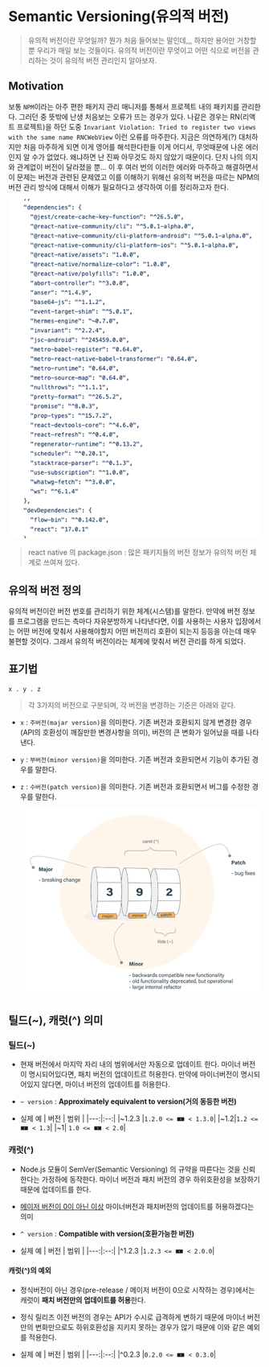 # Semantic Versioning(유의적 버전)

> 유의적 버전이란 무엇일까? 뭔가 처음 들어보는 말인데,,, 하지만 용어만 거창할 뿐 우리가 매일 보는 것들이다. 유의적 버전이란 무엇이고 어떤 식으로 버전을 관리하는 것이 유의적 버전 관리인지 알아보자.

## Motivation

보통 `NPM`이라는 아주 편한 패키지 관리 매니저를 통해서 프로젝트 내의 패키지를 관리한다. 그러던 중 뜻밖에 난생 처음보는 오류가 뜨는 경우가 있다. 나같은 경우는 RN(리액트 프로젝트)을 하던 도중 `Invariant Violation: Tried to register two views with the same name RNCWebView` 이런 오류를 마주한다. 지금은 의연하게(?) 대처하지만 처음 마주하게 되면 이게 영어를 해석한다한들 이게 어디서, 무엇때문에 나온 에러인지 알 수가 없었다. 왜냐하면 난 진짜 아무것도 하지 않았기 때문이다. 단지 나의 의지와 관계없이 버전이 달라졌을 뿐... 이 후 여러 번의 이러한 에러와 마주하고 해결하면서 이 문제는 버전과 관련된 문제였고 이를 이해하기 위해선 유의적 버전을 따르는 NPM의 버전 관리 방식에 대해서 이해가 필요하다고 생각하여 이를 정리하고자 한다.

![example](../image/version_example.png)

> react native 의 package.json : 많은 패키지들의 버전 정보가 유의적 버전 체계로 쓰여져 있다.

## 유의적 버전 정의

유의적 버전이란 버전 번호를 관리하기 위한 체계(시스템)를 말한다. 만약에 버전 정보를 프로그램을 만드는 측마다 자유분방하게 나타낸다면, 이를 사용하는 사용자 입장에서는 어떤 버전에 맞춰서 사용해야할지 어떤 버전끼리 호환이 되는지 등등을 아는데 매우 불편할 것이다. 그래서 유의적 버전이라는 체계에 맞춰서 버전 관리를 하게 되었다.

## 표기법

```
x . y . z
```

> 각 3가지의 버전으로 구분되며, 각 버전을 변경하는 기준은 아래와 같다.

-   `x` : `주버전(majar version)`을 의미한다. 기존 버전과 호환되지 않게 변경한 경우(API의 호환성이 깨질만한 변경사항을 의미), 버전의 큰 변화가 일어났을 때를 나타낸다.

-   `y` : `부버전(minor version)`을 의미한다. 기존 버전과 호환되면서 기능이 추가된 경우를 말한다.

-   `z` : `수버전(patch version)`을 의미한다. 기존 버전과 호환되면서 버그를 수정한 경우를 말한다.

    ![Semantic Versioning Cheatsheet](../image/semantic_versionin_cheatsheet.png)

## 틸드(~), 캐럿(^) 의미

### 틸드(~)

-   현재 버전에서 마지막 자리 내의 범위에서만 자동으로 업데이트 한다. 마이너 버전이 명시되어있다면, 패치 버전의 업데이트르 허용한다. 만약에 마이너버전이 명시되어있지 않다면, 마이너 버전의 업데이트를 허용한다.

-   `~ version` : **Approximately equivalent to version(거의 동등한 버전)**

-   실제 예
    | 버전 | 범위 |
    |---:|:--:|
    |~1.2.3 |`1.2.0 <= 🀰 < 1.3.0`|
    |~1.2|`1.2 <= 🀰 < 1.3`|
    |~1| `1.0 <= 🀰 < 2.0`|

### 캐럿(^)

-   Node.js 모듈이 SemVer(Semantic Versioning) 의 규약을 따른다는 것을 신뢰한다는 가정하에 동작한다. 마이너 버전과 패치 버전의 경우 하위호환성을 보장하기 때문에 업데이트를 한다.

-   <u>메이저 버전이 0이 아닌 이상</u> 마이너버전과 패치버전의 업데이트를 허용하겠다는 의미

-   `^ version` : **Compatible with version(호환가능한 버전)**

-   실제 예
    | 버전 | 범위 |
    |---:|:--:|
    |^1.2.3 |`1.2.3 <= 🀰 < 2.0.0`|

#### 캐럿(^)의 예외

-   정식버전이 아닌 경우(pre-release / 메이저 버전이 0으로 시작하는 경우)에서는 캐럿이 **패치 버전만의 업데이트를 허용**한다.

-   정식 릴리즈 이전 버전의 경우는 API가 수시로 급격하게 변하기 때문에 마이너 버전만의 변화만으로도 하위호환성을 지키지 못하는 경우가 많기 때문에 이와 같은 예외를 적용한다.

-   실제 예
    | 버전 | 범위 |
    |---:|:--:|
    |^0.2.3 |`0.2.0 <= 🀰 < 0.3.0`|
